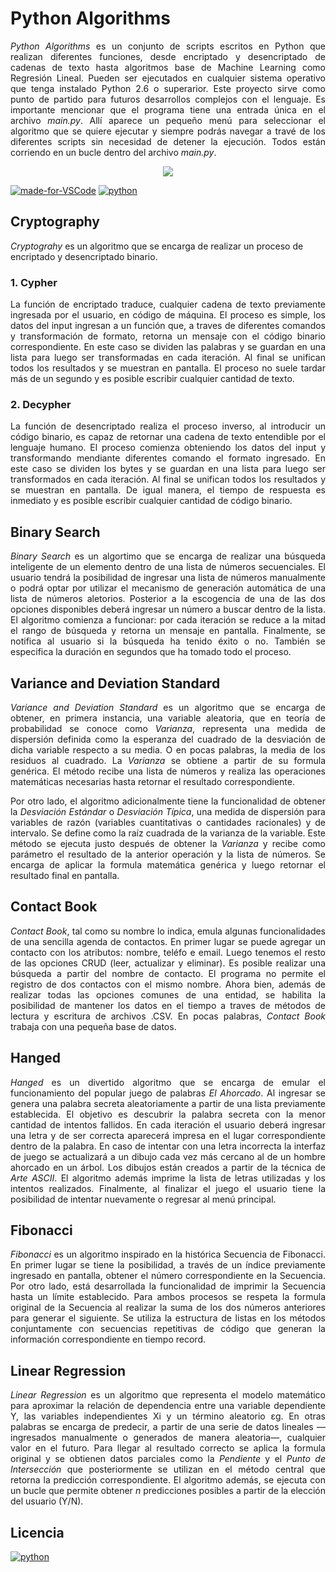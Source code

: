 # Python Algorithms

<p align="justify">
<i>Python Algorithms</i> es un conjunto de scripts escritos en Python que realizan diferentes funciones, desde encriptado y desencriptado de cadenas de texto hasta algoritmos base de Machine Learning como Regresión Lineal. Pueden ser ejecutados en cualquier sistema operativo que tenga instalado Python 2.6 o superarior. Este proyecto sirve como punto de partido para futuros desarrollos complejos con el lenguaje. Es importante mencionar que el programa tiene una entrada única en el archivo <i>main.py</i>. Allí aparece un pequeño menú para seleccionar el algoritmo que se quiere ejecutar y siempre podrás navegar a travé de los diferentes scripts sin necesidad de detener la ejecución. Todos están corriendo en un bucle dentro del archivo <i>main.py</i>.
</p>

<p align="center">
  <img src="https://taufanlubis.files.wordpress.com/2011/02/python01.png"/>
</p>

[![made-for-VSCode](https://img.shields.io/badge/Made%20for-VSCode-1f425f.svg)](https://code.visualstudio.com/)
[![python](https://img.shields.io/badge/python-2.6%2B-blue.svg)](https://python.org/)

## Cryptography

*Cryptograhy* es un algoritmo que se encarga de realizar un proceso de encriptado y desencriptado binario.

### 1. Cypher

<p align="justify">
La función de encriptado traduce, cualquier cadena de texto previamente ingresada por el usuario, en código de máquina. El proceso es simple, los datos del input ingresan a un función que, a traves de diferentes comandos y transformación de formato, retorna un mensaje con el código binario correspondiente. En este caso se dividen las palabras y se guardan en una lista para luego ser transformadas en cada iteración. Al final se unifican todos los resultados y se muestran en pantalla. El proceso no suele tardar más de un segundo y es posible escribir cualquier cantidad de texto.
</p>

### 2. Decypher

<p align="justify">
La función de desencriptado realiza el proceso inverso, al introducir un código binario, es capaz de retornar una cadena de texto entendible por el lenguaje humano. El proceso comienza obteniendo los datos del input y transformando mendiante diferentes comando el formato ingresado. En este caso se dividen los bytes y se guardan en una lista para luego ser transformados en cada iteración. Al final se unifican todos los resultados y se muestran en pantalla. De igual manera, el tiempo de respuesta es inmediato y es posible escribir cualquier cantidad de código binario.
</p>

## Binary Search

<p align="justify">
<i>Binary Search</i> es un algortimo que se encarga de realizar una búsqueda inteligente de un elemento dentro de una lista de números secuenciales. El usuario tendrá la posibilidad de ingresar una lista de números manualmente o podrá optar por utilizar el mecanismo de generación automática de una lista de números aletorios. Posterior a la escogencia de una de las dos opciones disponibles deberá ingresar un número a buscar dentro de la lista. El algoritmo comienza a funcionar: por cada iteración se reduce a la mitad el rango de búsqueda y retorna un mensaje en pantalla. Finalmente, se notifica al usuario si la búsqueda ha tenido éxito o no. También se especifica la duración en segundos que ha tomado todo el proceso.
</p>

## Variance and Deviation Standard

<p align="justify">
<i>Variance and Deviation Standard</i> es un algoritmo que se encarga de obtener, en primera instancia, una variable aleatoria, que en teoría de probabilidad se conoce como <i>Varianza</i>, representa una medida de dispersión definida como la esperanza del cuadrado de la desviación de dicha variable respecto a su media. O en pocas palabras, la media de los residuos al cuadrado. La <i>Varianza</i> se obtiene a partir de su formula genérica. El método recibe una lista de números y realiza las operaciones matemáticas necesarias hasta retornar el resultado correspondiente.
</p>

<p align="justify">
Por otro lado, el algoritmo adicionalmente tiene la funcionalidad de obtener la <i>Desviación Estándar</i> o <i>Desviación Típica</i>, una medida de dispersión para variables de razón (variables cuantitativas o cantidades racionales) y de intervalo. Se define como la raíz cuadrada de la varianza de la variable. Este método se ejecuta justo después de obtener la <i>Varianza</i> y recibe como parámetro el resultado de la anterior operación y la lista de números. Se encarga de aplicar la formula matemática genérica y luego retornar el resultado final en pantalla.
</p>

## Contact Book

<p align="justify">
<i>Contact Book</i>, tal como su nombre lo indica, emula algunas funcionalidades de una sencilla agenda de contactos. En primer lugar se puede agregar un contacto con los atributos: nombre, teléfo e email. Luego tenemos el resto de las opciones CRUD (leer, actualizar y eliminar). Es posible realizar una búsqueda a partir del nombre de contacto. El programa no permite el registro de dos contactos con el mismo nombre. Ahora bien, además de realizar todas las opciones comunes de una entidad, se habilita la posibilidad de mantener los datos en el tiempo a traves de métodos de lectura y escritura de archivos .CSV. En pocas palabras, <i>Contact Book</i> trabaja con una pequeña base de datos. 
</p>

## Hanged

<p align="justify">
<i>Hanged</i> es un divertido algoritmo que se encarga de emular el funcionamiento del popular juego de palabras <i>El Ahorcado</i>. Al ingresar se genera una palabra secreta aleatoriamente a partir de una lista previamente establecida. El objetivo es descubrir la palabra secreta con la menor cantidad de intentos fallidos. En cada iteración el usuario deberá ingresar una letra y de ser correcta aparecerá impresa en el lugar correspondiente dentro de la palabra. En caso de intentar con una letra incorrecta la interfaz de juego se actualizará a un dibujo cada vez más cercano al de un hombre ahorcado en un árbol. Los dibujos están creados a partir de la técnica de <i>Arte ASCII</i>. El algoritmo además imprime la lista de letras utilizadas y los intentos realizados. Finalmente, al finalizar el juego el usuario tiene la posibilidad de intentar nuevamente o regresar al menú principal.
</p>

## Fibonacci

<p align="justify">
<i>Fibonacci</i> es un algoritmo inspirado en la histórica Secuencia de Fibonacci. En primer lugar se tiene la posibilidad, a través de un índice previamente ingresado en pantalla, obtener el número correspondiente en la Secuencia. Por otro lado, está desarrollada la funcionalidad de imprimir la Secuencia hasta un límite establecido. Para ambos procesos se respeta la formula original de la Secuencia al realizar la suma de los dos números anteriores para generar el siguiente. Se utiliza la estructura de listas en los métodos conjuntamente con secuencias repetitivas de código que generan la información correspondiente en tiempo record.
</p>

## Linear Regression

<p align="justify">
<i>Linear Regression</i> es un algoritmo que representa el modelo matemático para aproximar la relación de dependencia entre una variable dependiente Y, las variables independientes Xi y un término aleatorio εg. En otras palabras se encarga de predecir, a partir de una serie de datos lineales —ingresados manualmente o generados de manera aleatoria—, cualquier valor en el futuro. Para llegar al resultado correcto se aplica la formula original y se obtienen datos parciales como la <i>Pendiente</i> y el <i>Punto de Intersección</i> que posteriormente se utilizan en el método central que retorna la predicción correspondiente. El algoritmo además, se ejecuta con un bucle que permite obtener <i>n</i> predicciones posibles a partir de la elección del usuario (Y/N).
</p>

## Licencia

[![python](https://img.shields.io/npm/l/express.svg)](https://www.python.org/)
